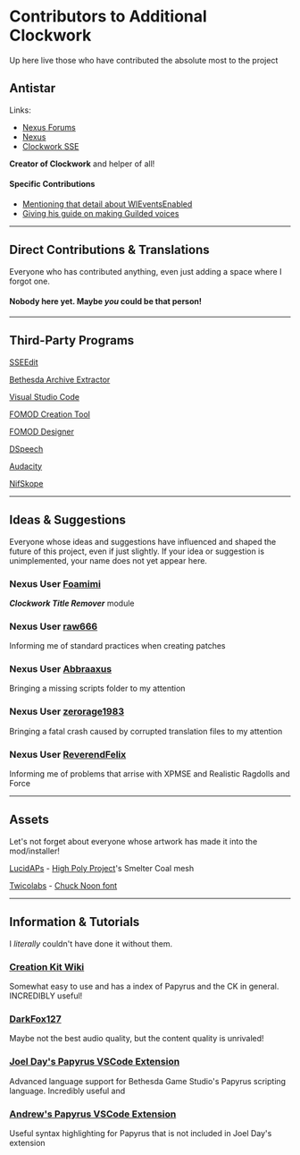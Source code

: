 # Contributors to Additional Clockwork

Up here live those who have contributed the absolute most to the project

## Antistar

Links:

* [Nexus Forums](https://forums.nexusmods.com/index.php?/user/60908-antistar)
* [Nexus](https://www.nexusmods.com/users/60908)
* [Clockwork SSE](https://www.nexusmods.com/skyrimspecialedition/mods/4155)

**Creator of Clockwork** and helper of all!

#### Specific Contributions

* [Mentioning that detail about WIEventsEnabled](https://forums.nexusmods.com/index.php?/topic/5060895-clockwork-sse/page-154#:~:text=someone%20did%20mention%20to%20me%20a%20while%20ago%20though%20that%20setting%20the%20wieventsenabled%20global%20to%200%20(in%20other%20words%20disabling%20%22world%20interaction%22%20events)%20should%20stop%20the%20courier%20from%20showing%20up.)
* [Giving his guide on making Guilded voices](https://forums.nexusmods.com/index.php?showtopic=5060895/#entry91927523)

-----

## Direct Contributions & Translations

Everyone who has contributed anything, even just adding a space where I forgot one.

#### Nobody here yet. Maybe ***you*** could be that person!

-----

## Third-Party Programs

[SSEEdit](https://www.nexusmods.com/skyrimspecialedition/mods/164)

[Bethesda Archive Extractor](https://www.nexusmods.com/fallout4/mods/78)

[Visual Studio Code](https://code.visualstudio.com)

[FOMOD Creation Tool](https://www.nexusmods.com/fallout4/mods/6821)

[FOMOD Designer](https://github.com/GandaG/fomod-designer)

[DSpeech](http://dimio.altervista.org/eng/#:~:text=DTASKMANAGER-,dspeech,-DSpeech)

[Audacity](https://audacityteam.org)

[NifSkope](https://github.com/niftools/nifskope)

-----

## Ideas & Suggestions

Everyone whose ideas and suggestions have influenced and shaped the future of this project, even if just slightly. If your idea or suggestion is unimplemented, your name does not yet appear here.

### Nexus User [Foamimi](https://forums.nexusmods.com/index.php?/user/42417205-foamimi)

***Clockwork Title Remover*** module

### Nexus User [raw666](https://forums.nexusmods.com/index.php?/user/1136756-raw666)

Informing me of standard practices when creating patches

### Nexus User [Abbraaxus](https://forums.nexusmods.com/index.php?/user/707602-abbraaxus)

Bringing a missing scripts folder to my attention

### Nexus User [zerorage1983](https://forums.nexusmods.com/index.php?/user/7727148-zerorage1983)

Bringing a fatal crash caused by corrupted translation files to my attention

### Nexus User [ReverendFelix](https://forums.nexusmods.com/index.php?/user/35558880-reverendfelix)

Informing me of problems that arrise with XPMSE and Realistic Ragdolls and Force

-----

## Assets

Let's not forget about everyone whose artwork has made it into the mod/installer!

[LucidAPs](https://www.nexusmods.com/skyrimspecialedition/users/3180451) - [High Poly Project](https://www.nexusmods.com/skyrimspecialedition/mods/12029)'s Smelter Coal mesh

[Twicolabs](https://twicolabs.com) - [Chuck Noon font](https://www.dafont.com/chuck-noon.font)

-----

## Information & Tutorials

I *literally* couldn't have done it without them.

### [Creation Kit Wiki](https://creationkit.com)

Somewhat easy to use and has a index of Papyrus and the CK in general. INCREDIBLY useful!

### [DarkFox127](https://youtube.com/Darkfox127)

Maybe not the best audio quality, but the content quality is unrivaled!

### [Joel Day's Papyrus VSCode Extension](https://marketplace.visualstudio.com/items?itemName=joelday.papyrus-lang-vscode)

Advanced language support for Bethesda Game Studio's Papyrus scripting language. Incredibly useful and 

### [Andrew's Papyrus VSCode Extension](https://marketplace.visualstudio.com/items?itemName=plankton020.papyrus)
Useful syntax highlighting for Papyrus that is not included in Joel Day's extension
